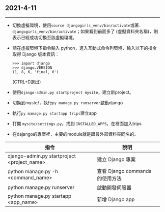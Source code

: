 ## 2021-4-11

---

- 切換虛擬環境，使用`source djangogirls_venv/bin/activate`或著`. djangogirls_venv/bin/activate`；如果看到前面多了 (虛擬資料夾名稱)，則表示已經成功切換至該虛擬環境。
  
- 請在虛擬環境下指令輸入 python，進入互動式命令列環境，輸入以下的指令取得 Django 版本資訊：
  ```
  >>> import django
  >>> django.VERSION
  (1, 8, 6, 'final, 0')
  ```
  (CTRL+D退出)

- 使用`django-admin.py startproject mysite`，建立新project。

- 切換到myste/，執行`py manage.py runserver`啟動django

- 執行`py manage.py startapp trips`建立app

- 打開 `mysite/settings.py`，找到 `INSTALLED_APPS`，在裡面加入trips

- 在dajango的專案裡，主要的module就是跟最外部資料夾同名的。

| 指令                                        | 說明                            |
| ------------------------------------------- | ------------------------------- |
| django-admin.py startproject <project_name> | 建立 Django 專案                |
| python manage.py -h <command_name>          | 查看 Django commands 的使用方法 |
| python manage.py runserver                  | 啟動開發伺服器                  |
| python manage.py startapp <app_name>        | 新增 Django app                 |